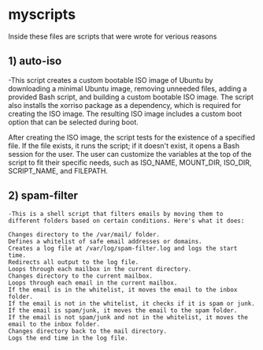 # myscripts
Inside these files are scripts that were wrote for verious reasons

## 1) auto-iso 
  -This script creates a custom bootable ISO image of Ubuntu by downloading a minimal Ubuntu image, removing unneeded files, adding a 
  provided Bash script, and building a custom bootable ISO image. The script also installs the xorriso package as a dependency, which is required
  for creating the ISO image. The resulting ISO image includes a custom boot option that can be selected during boot.

  After creating the ISO image, the script tests for the existence of a specified file. If the file exists, it runs the script; if it doesn't exist,
  it opens a Bash session for the user. The user can customize the variables at the top of the script to fit their specific needs, such as ISO_NAME, 
  MOUNT_DIR, ISO_DIR, SCRIPT_NAME, and FILEPATH.
 
 ## 2) spam-filter
    -This is a shell script that filters emails by moving them to different folders based on certain conditions. Here's what it does:

    Changes directory to the /var/mail/ folder.
    Defines a whitelist of safe email addresses or domains.
    Creates a log file at /var/log/spam-filter.log and logs the start time.
    Redirects all output to the log file.
    Loops through each mailbox in the current directory.
    Changes directory to the current mailbox.
    Loops through each email in the current mailbox.
    If the email is in the whitelist, it moves the email to the inbox folder.
    If the email is not in the whitelist, it checks if it is spam or junk.
    If the email is spam/junk, it moves the email to the spam folder.
    If the email is not spam/junk and not in the whitelist, it moves the email to the inbox folder.
    Changes directory back to the mail directory.
    Logs the end time in the log file.
